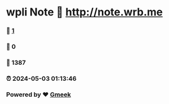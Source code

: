 # wpli Note :link: http://note.wrb.me 
### :page_facing_up: [1](http://note.wrb.me/tag.html) 
### :speech_balloon: 0 
### :hibiscus: 1387 
### :alarm_clock: 2024-05-03 01:13:46 
### Powered by :heart: [Gmeek](https://github.com/Meekdai/Gmeek)
